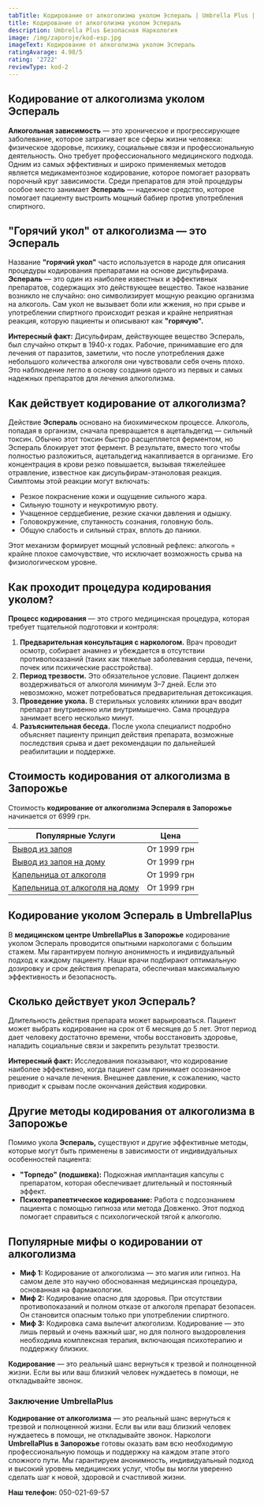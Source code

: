 ```yaml
---
tabTitle: Кодирование от алкоголизма уколом Эспераль | Umbrella Plus | От 6999 грн
title: Кодирование от алкоголизма уколом Эспераль
description: Umbrella Plus Безопасная Наркология
image: /img/zaporoje/kod-esp.jpg
imageText: Кодирование от алкоголизма уколом Эспераль
ratingAvarage: 4.98/5
rating: '2722'
reviewType: kod-2
---
```


## Кодирование от алкоголизма уколом Эспераль

**Алкогольная зависимость** — это хроническое и прогрессирующее заболевание, которое затрагивает все сферы жизни человека: физическое здоровье, психику, социальные связи и профессиональную деятельность. Оно требует профессионального медицинского подхода. Одним из самых эффективных и широко применяемых методов является медикаментозное кодирование, которое помогает разорвать порочный круг зависимости. Среди препаратов для этой процедуры особое место занимает **Эспераль** — надежное средство, которое помогает пациенту выстроить мощный бабиер против употребления спиртного.

## "Горячий укол" от алкоголизма — это Эспераль

Название **"горячий укол"** часто используется в народе для описания процедуры кодирования препаратами на основе дисульфирама. **Эспераль** — это один из наиболее известных и эффективных препаратов, содержащих это действующее вещество. Такое название возникло не случайно: оно символизирует мощную реакцию организма на алкоголь. Сам укол не вызывает боли или жжения, но при срыве и употреблении спиртного происходит резкая и крайне неприятная реакция, которую пациенты и описывают как **"горячую".**

**Интересный факт:** Дисульфирам, действующее вещество Эспераль, был случайно открыт в 1940-х годах. Рабочие, принимавшие его для лечения от паразитов, заметили, что после употребления даже небольшого количества алкоголя они чувствовали себя очень плохо. Это наблюдение легло в основу создания одного из первых и самых надежных препаратов для лечения алкоголизма.

## Как действует кодирование от алкоголизма?

Действие **Эспераль** основано на биохимическом процессе. Алкоголь, попадая в организм, сначала превращается в ацетальдегид — сильный токсин. Обычно этот токсин быстро расщепляется ферментом, но Эспераль блокирует этот фермент. В результате, вместо того чтобы полностью разложиться, ацетальдегид накапливается в организме. Его концентрация в крови резко повышается, вызывая тяжелейшее отравление, известное как дисульфирам-этаноловая реакция. Симптомы этой реакции могут включать:

* Резкое покраснение кожи и ощущение сильного жара.
* Сильную тошноту и неукротимую рвоту.
* Учащенное сердцебиение, резкие скачки давления и одышку.
* Головокружение, спутанность сознания, головную боль.
* Общую слабость и сильный страх, вплоть до паники.

Этот механизм формирует мощный условный рефлекс: алкоголь = крайне плохое самочувствие, что исключает возможность срыва на физиологическом уровне.

## Как проходит процедура кодирования уколом?

**Процесс кодирования** — это строго медицинская процедура, которая требует тщательной подготовки и контроля:

1. **Предварительная консультация с наркологом.** Врач проводит осмотр, собирает анамнез и убеждается в отсутствии противопоказаний (таких как тяжелые заболевания сердца, печени, почек или психические расстройства).
2. **Период трезвости.** Это обязательное условие. Пациент должен воздерживаться от алкоголя минимум 3–7 дней. Если это невозможно, может потребоваться предварительная детоксикация.
3. **Проведение укола.** В стерильных условиях клиники врач вводит препарат внутривенно или внутримышечно. Сама процедура занимает всего несколько минут.
4. **Разъяснительная беседа.** После укола специалист подробно объясняет пациенту принцип действия препарата, возможные последствия срыва и дает рекомендации по дальнейшей реабилитации и поддержке.

## Стоимость кодирования от алкоголизма в Запорожье

Стоимость **кодирование от алкоголизма Эспераля в Запорожье** начинается от 6999 грн.

| Популярные Услуги                                                                                                  | Цена        |
| ------------------------------------------------------------------------------------------------------------------ | ----------- |
| [Вывод из запоя](https://umbrella-plus.com.ua/zaporozie/vivod-iz-zapoia-zaparoje/)                                 | От 1999 грн |
| [Вывод из запоя на дому](https://umbrella-plus.com.ua/zaporozie/vivod-iz-zapoia-na-domy-zaporozhye/)               | От 1999 грн |
| [Капельница от алкоголя](https://umbrella-plus.com.ua/zaporozie/kapelnica_ot_alkogola_zaporozhye/)                 | От 1999 грн |
| [Капельница от алкоголя на дому](https://umbrella-plus.com.ua/zaporozie/kapelnica_ot_alkogola_na_domy_zaporozhye/) | От 1999 грн |

## Кодирование уколом Эспераль в UmbrellaPlus

В **медицинском центре UmbrellaPlus в Запорожье** кодирование уколом Эспераль проводится опытными наркологами с большим стажем. Мы гарантируем полную анонимность и индивидуальный подход к каждому пациенту. Наши врачи подбирают оптимальную дозировку и срок действия препарата, обеспечивая максимальную эффективность и безопасность.

## Сколько действует укол Эспераль?

Длительность действия препарата может варьироваться. Пациент может выбрать кодирование на срок от 6 месяцев до 5 лет. Этот период дает человеку достаточно времени, чтобы восстановить здоровье, наладить социальные связи и закрепить результат трезвости.

**Интересный факт:** Исследования показывают, что кодирование наиболее эффективно, когда пациент сам принимает осознанное решение о начале лечения. Внешнее давление, к сожалению, часто приводит к срывам после окончания действия кодировки.

## Другие методы кодирования от алкоголизма в Запорожье

Помимо укола **Эспераль,** существуют и другие эффективные методы, которые могут быть применены в зависимости от индивидуальных особенностей пациента:

* **"Торпедо" (подшивка):** Подкожная имплантация капсулы с препаратом, которая обеспечивает длительный и постоянный эффект.
* **Психотерапевтическое кодирование:** Работа с подсознанием пациента с помощью гипноза или метода Довженко. Этот подход помогает справиться с психологической тягой к алкоголю.

## Популярные мифы о кодировании от алкоголизма

* **Миф 1:** Кодирование от алкоголизма — это магия или гипноз. На самом деле это научно обоснованная медицинская процедура, основанная на фармакологии.
* **Миф 2:** Кодирование опасно для здоровья. При отсутствии противопоказаний и полном отказе от алкоголя препарат безопасен. Он становится опасным только при употреблении спиртного.
* **Миф 3:** Кодировка сама вылечит алкоголизм. Кодирование — это лишь первый и очень важный шаг, но для полного выздоровления необходима комплексная терапия, включающая психотерапию и поддержку близких.

**Кодирование** — это реальный шанс вернуться к трезвой и полноценной жизни. Если вы или ваш близкий человек нуждаетесь в помощи, не откладывайте звонок.

### Заключение UmbrellaPlus

**Кодирование от алкоголизма** — это реальный шанс вернуться к трезвой и полноценной жизни. Если вы или ваш близкий человек нуждаетесь в помощи, не откладывайте звонок. Наркологи **UmbrellaPlus в Запорожье** готовы оказать вам всю необходимую профессиональную помощь и поддержку на каждом этапе этого сложного пути. Мы гарантируем анонимность, индивидуальный подход и высокий уровень медицинских услуг, чтобы вы могли уверенно сделать шаг к новой, здоровой и счастливой жизни.

**Наш телефон:** 050-021-69-57
